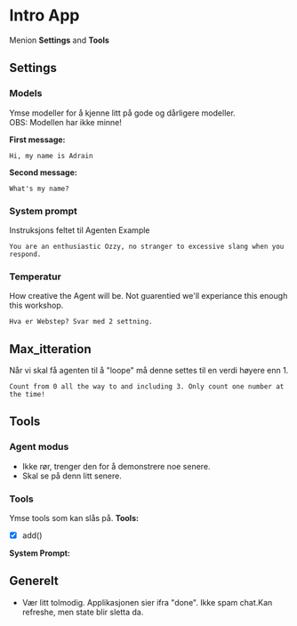 # Intro App
Menion **Settings** and **Tools**

## Settings
### Models
Ymse modeller for å kjenne litt på gode og dårligere modeller.  
OBS: Modellen har ikke minne!  

**First message:**
```
Hi, my name is Adrain
```

**Second message:**
```
What's my name?
```

### System prompt
Instruksjons feltet til Agenten 
Example
```
You are an enthusiastic Ozzy, no stranger to excessive slang when you respond.
```

### Temperatur 
How creative the Agent will be. Not guarentied we'll experiance this enough this workshop. 
```
Hva er Webstep? Svar med 2 settning.
```

## Max_itteration
Når vi skal få agenten til å "loope" må denne settes til en verdi høyere enn 1.
```
Count from 0 all the way to and including 3. Only count one number at the time!
```

## Tools
### Agent modus 
- Ikke rør, trenger den for å demonstrere noe senere.
- Skal se på denn litt senere.

### Tools
Ymse tools som kan slås på.
**Tools:**
- [x] add()

**System Prompt:**


## Generelt
- Vær litt tolmodig. Applikasjonen sier ifra "done". Ikke spam chat.Kan refreshe, men state blir sletta da.

